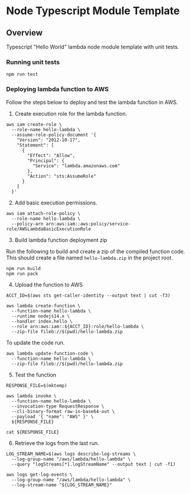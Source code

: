 # Node Typescript Module Template

## Overview

Typescript "Hello World" lambda node module template with unit tests. 

### Running unit tests

```
npm run test
```

### Deploying lambda function to AWS

Follow the steps below to deploy and test the lambda function in AWS. 

1. Create execution role for the lambda function.

```
aws iam create-role \
  --role-name hello-lambda \
  --assume-role-policy-document '{
    "Version": "2012-10-17",
    "Statement": [
      { 
        "Effect": "Allow", 
        "Principal": {
          "Service": "lambda.amazonaws.com"
        }, 
        "Action": "sts:AssumeRole"
      }
    ]
  }'
```

2. Add basic execution permissions.

  ```
  aws iam attach-role-policy \
    --role-name hello-lambda \
    --policy-arn arn:aws:iam::aws:policy/service-role/AWSLambdaBasicExecutionRole
  ```

3. Build lambda function deployment zip

  Run the following to build and create a zip of the compiled function code. This should create a file named `hello-lambda.zip` in the project root.

```
npm run build
npm run pack
```

4. Upload the function to AWS

```
ACCT_ID=$(aws sts get-caller-identity --output text | cut -f3)

aws lambda create-function \
  --function-name hello-lambda \
  --runtime nodejs14.x \
  --handler index.hello \
  --role arn:aws:iam::${ACCT_ID}:role/hello-lambda \
  --zip-file fileb://$(pwd)/hello-lambda.zip
```

To update the code run.

```
aws lambda update-function-code \
  --function-name hello-lambda \
  --zip-file fileb://$(pwd)/hello-lambda.zip
```

5. Test the function

```
RESPONSE_FILE=$(mktemp)

aws lambda invoke \
  --function-name hello-lambda \
  --invocation-type RequestResponse \
  --cli-binary-format raw-in-base64-out \
  --payload '{ "name": "AWS" }' \
  ${RESPONSE_FILE}

cat ${RESPONSE_FILE}
```

6. Retrieve the logs from the last run.

```
LOG_STREAM_NAME=$(aws logs describe-log-streams \
  --log-group-name "/aws/lambda/hello-lambda" \
  --query "logStreams[*].logStreamName" --output text | cut -f1)

aws logs get-log-events \
  --log-group-name "/aws/lambda/hello-lambda" \
  --log-stream-name "${LOG_STREAM_NAME}"
```
